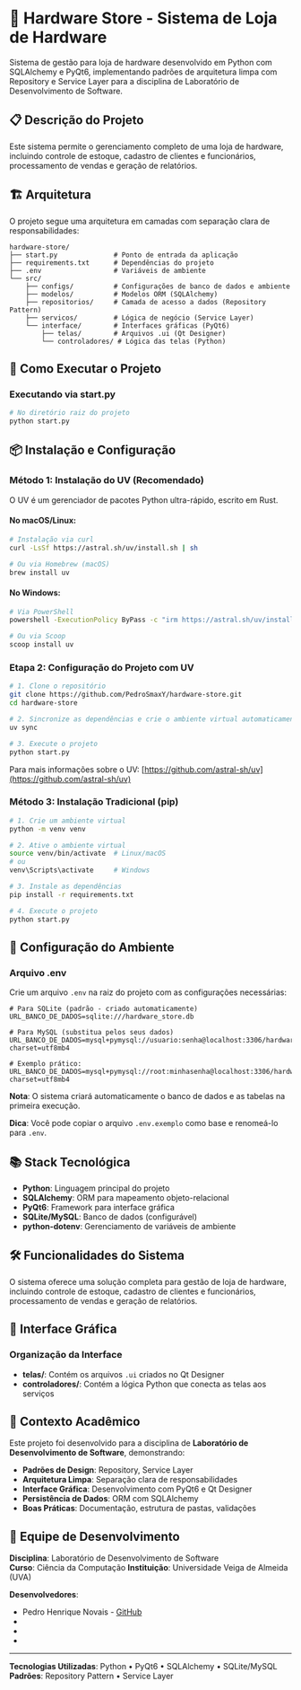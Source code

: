 # 🔧 Hardware Store - Sistema de Loja de Hardware

Sistema de gestão para loja de hardware desenvolvido em Python com SQLAlchemy e PyQt6, implementando padrões de arquitetura limpa com Repository e Service Layer para a disciplina de Laboratório de Desenvolvimento de Software.

## 📋 Descrição do Projeto

Este sistema permite o gerenciamento completo de uma loja de hardware, incluindo controle de estoque, cadastro de clientes e funcionários, processamento de vendas e geração de relatórios.

## 🏗️ Arquitetura

O projeto segue uma arquitetura em camadas com separação clara de responsabilidades:

```
hardware-store/
├── start.py              # Ponto de entrada da aplicação
├── requirements.txt      # Dependências do projeto
├── .env                  # Variáveis de ambiente
└── src/
    ├── configs/          # Configurações de banco de dados e ambiente
    ├── modelos/          # Modelos ORM (SQLAlchemy)
    ├── repositorios/     # Camada de acesso a dados (Repository Pattern)
    ├── servicos/         # Lógica de negócio (Service Layer)
    └── interface/        # Interfaces gráficas (PyQt6)
        ├── telas/        # Arquivos .ui (Qt Designer)
        └── controladores/ # Lógica das telas (Python)
```

## 🚀 Como Executar o Projeto

### Executando via start.py

```bash
# No diretório raiz do projeto
python start.py
```

## 📦 Instalação e Configuração

### Método 1: Instalação do UV (Recomendado)

O UV é um gerenciador de pacotes Python ultra-rápido, escrito em Rust.

#### No macOS/Linux:

```bash
# Instalação via curl
curl -LsSf https://astral.sh/uv/install.sh | sh

# Ou via Homebrew (macOS)
brew install uv
```

#### No Windows:

```bash
# Via PowerShell
powershell -ExecutionPolicy ByPass -c "irm https://astral.sh/uv/install.ps1 | iex"

# Ou via Scoop
scoop install uv
```

### Etapa 2: Configuração do Projeto com UV

```bash
# 1. Clone o repositório
git clone https://github.com/PedroSmaxY/hardware-store.git
cd hardware-store

# 2. Sincronize as dependências e crie o ambiente virtual automaticamente
uv sync

# 3. Execute o projeto
python start.py
```

Para mais informações sobre o UV: [https://github.com/astral-sh/uv](https://github.com/astral-sh/uv)

### Método 3: Instalação Tradicional (pip)

```bash
# 1. Crie um ambiente virtual
python -m venv venv

# 2. Ative o ambiente virtual
source venv/bin/activate  # Linux/macOS
# ou
venv\Scripts\activate     # Windows

# 3. Instale as dependências
pip install -r requirements.txt

# 4. Execute o projeto
python start.py
```

## 🔧 Configuração do Ambiente

### Arquivo .env

Crie um arquivo `.env` na raiz do projeto com as configurações necessárias:

```env
# Para SQLite (padrão - criado automaticamente)
URL_BANCO_DE_DADOS=sqlite:///hardware_store.db

# Para MySQL (substitua pelos seus dados)
URL_BANCO_DE_DADOS=mysql+pymysql://usuario:senha@localhost:3306/hardware_store?charset=utf8mb4

# Exemplo prático:
URL_BANCO_DE_DADOS=mysql+pymysql://root:minhasenha@localhost:3306/hardware_store?charset=utf8mb4
```

**Nota**: O sistema criará automaticamente o banco de dados e as tabelas na primeira execução.

**Dica**: Você pode copiar o arquivo `.env.exemplo` como base e renomeá-lo para `.env`.

## 📚 Stack Tecnológica

- **Python**: Linguagem principal do projeto
- **SQLAlchemy**: ORM para mapeamento objeto-relacional
- **PyQt6**: Framework para interface gráfica
- **SQLite/MySQL**: Banco de dados (configurável)
- **python-dotenv**: Gerenciamento de variáveis de ambiente

## 🛠️ Funcionalidades do Sistema

O sistema oferece uma solução completa para gestão de loja de hardware, incluindo controle de estoque, cadastro de clientes e funcionários, processamento de vendas e geração de relatórios.

## 🎨 Interface Gráfica

### Organização da Interface

- **telas/**: Contém os arquivos `.ui` criados no Qt Designer
- **controladores/**: Contém a lógica Python que conecta as telas aos serviços

## 🏫 Contexto Acadêmico

Este projeto foi desenvolvido para a disciplina de **Laboratório de Desenvolvimento de Software**, demonstrando:

- **Padrões de Design**: Repository, Service Layer
- **Arquitetura Limpa**: Separação clara de responsabilidades
- **Interface Gráfica**: Desenvolvimento com PyQt6 e Qt Designer
- **Persistência de Dados**: ORM com SQLAlchemy
- **Boas Práticas**: Documentação, estrutura de pastas, validações

## 👥 Equipe de Desenvolvimento

**Disciplina**: Laboratório de Desenvolvimento de Software  
**Curso**: Ciência da Computação
**Instituição**: Universidade Veiga de Almeida (UVA)

**Desenvolvedores**:

- Pedro Henrique Novais - [GitHub](https://github.com/pedrohnovais)
-
-
-

---

  **Tecnologias Utilizadas**: Python • PyQt6 • SQLAlchemy • SQLite/MySQL  
   **Padrões**: Repository Pattern • Service Layer
